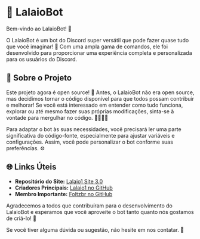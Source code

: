 # 🤖 LalaioBot

Bem-vindo ao LalaioBot! 🎉

O LalaioBot é um bot do Discord super versátil que pode fazer quase tudo que você imaginar! 🚀 Com uma ampla gama de comandos, ele foi desenvolvido para proporcionar uma experiência completa e personalizada para os usuários do Discord. 

## 🌟 Sobre o Projeto

Este projeto agora é open source! 👐 Antes, o LalaioBot não era open source, mas decidimos tornar o código disponível para que todos possam contribuir e melhorar! Se você está interessado em entender como tudo funciona, explorar ou até mesmo fazer suas próprias modificações, sinta-se à vontade para mergulhar no código. 👩‍💻👨‍💻

Para adaptar o bot às suas necessidades, você precisará ler uma parte significativa do código-fonte, especialmente para ajustar variáveis e configurações. Assim, você pode personalizar o bot conforme suas preferências. ⚙️

## 🌐 Links Úteis

- **Repositório do Site:** [Lalaio1 Site 3.0](https://github.com/lalaio1/lalaio1-site-3.0)
- **Criadores Principais:** [Lalaio1 no GitHub](https://github.com/lalaio1)
- **Membro Importante:** [Foltzbr no GitHub](https://github.com/foltzbr)

Agradecemos a todos que contribuíram para o desenvolvimento do LalaioBot e esperamos que você aproveite o bot tanto quanto nós gostamos de criá-lo! 💖

Se você tiver alguma dúvida ou sugestão, não hesite em nos contatar. 🚀
